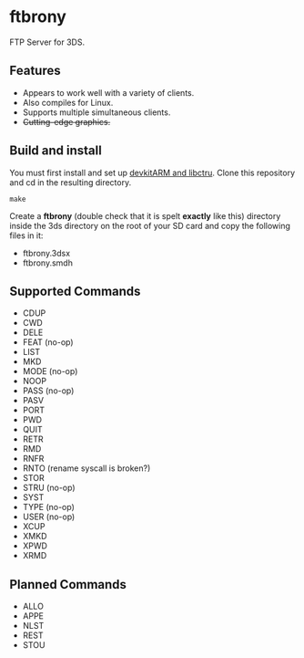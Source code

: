 ftbrony
=======

FTP Server for 3DS.

Features
--------
- Appears to work well with a variety of clients.
- Also compiles for Linux.
- Supports multiple simultaneous clients.
- ~~Cutting-edge graphics.~~

Build and install
------------------

You must first install and set up [devkitARM and libctru](http://3dbrew.org/wiki/Setting_up_Development_Environment).
Clone this repository and cd in the resulting directory.

    make

Create a **ftbrony** (double check that it is spelt **exactly** like this) directory inside the 3ds directory on the root of your SD card and copy the following files in it:
- ftbrony.3dsx
- ftbrony.smdh


Supported Commands
------------------

- CDUP
- CWD
- DELE
- FEAT (no-op)
- LIST
- MKD
- MODE (no-op)
- NOOP
- PASS (no-op)
- PASV
- PORT
- PWD
- QUIT
- RETR
- RMD
- RNFR
- RNTO (rename syscall is broken?)
- STOR
- STRU (no-op)
- SYST
- TYPE (no-op)
- USER (no-op)
- XCUP
- XMKD
- XPWD
- XRMD

Planned Commands
----------------

- ALLO
- APPE
- NLST
- REST
- STOU
